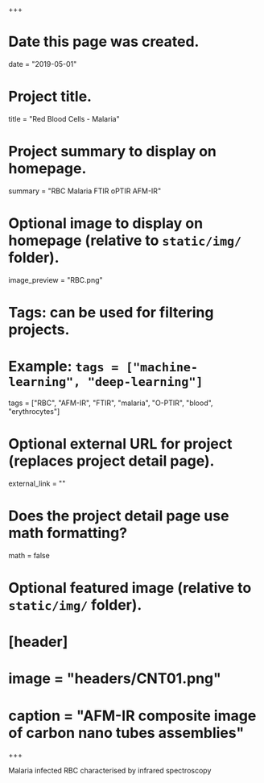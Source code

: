 +++
# Date this page was created.
date = "2019-05-01"

# Project title.
title = "Red Blood Cells - Malaria"

# Project summary to display on homepage.
summary = "RBC Malaria FTIR oPTIR AFM-IR"

# Optional image to display on homepage (relative to `static/img/` folder).
image_preview = "RBC.png"

# Tags: can be used for filtering projects.
# Example: `tags = ["machine-learning", "deep-learning"]`
tags = ["RBC", "AFM-IR", "FTIR", "malaria", "O-PTIR", "blood", "erythrocytes"]

# Optional external URL for project (replaces project detail page).
external_link = ""

# Does the project detail page use math formatting?
math = false

# Optional featured image (relative to `static/img/` folder).
# [header]
# image = "headers/CNT01.png"
# caption = "AFM-IR composite image of carbon nano tubes assemblies"

+++

Malaria infected RBC characterised by infrared spectroscopy
